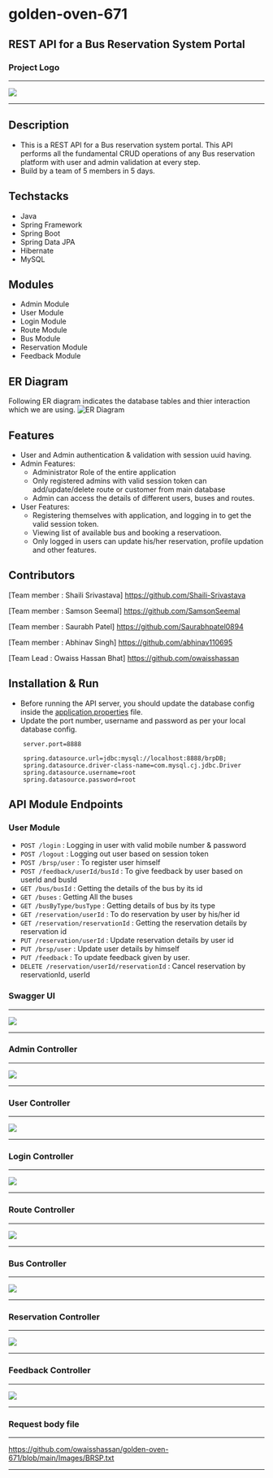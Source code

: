 # golden-oven-671



## REST API for a Bus Reservation System Portal

### Project Logo

---

<img src="https://github.com/owaisshassan/golden-oven-671/blob/main/Images/project_logo.jpg" style="max-width: 100%; display: inline-block;" data-target="animated-image.originalImage">

---

## Description


- This is a REST API for a Bus reservation system portal. This API performs all the fundamental CRUD operations of any Bus reservation platform with user and admin validation at every step.
- Build by a team of 5 members in 5 days.


 
## Techstacks

- Java
- Spring Framework
- Spring Boot
- Spring Data JPA
- Hibernate
- MySQL



## Modules

- Admin Module
- User Module
- Login Module
- Route Module
- Bus Module
- Reservation Module
- Feedback Module

## ER Diagram
Following ER diagram indicates the database tables and thier interaction which we are using.
![ER Diagram](https://user-images.githubusercontent.com/101388764/201461961-ebc6fe01-78ad-4668-b14c-46ce2993f972.png)



## Features

* User and Admin authentication & validation with session uuid having.
* Admin Features:
    * Administrator Role of the entire application
    * Only registered admins with valid session token can add/update/delete route or customer from main database
    * Admin can access the details of different users, buses and routes.
* User Features:
    * Registering themselves with application, and logging in to get the valid session token.
    * Viewing list of available bus and booking a reservatioon.
    * Only logged in users can update his/her reservation, profile updation and other features.




## Contributors
[Team member : Shaili Srivastava] https://github.com/Shaili-Srivastava

[Team member : Samson Seemal] https://github.com/SamsonSeemal

[Team member : Saurabh Patel] https://github.com/Saurabhpatel0894

[Team member : Abhinav Singh] https://github.com/abhinav110695

[Team Lead : Owaiss Hassan Bhat] https://github.com/owaisshassan

## Installation & Run

- Before running the API server, you should update the database config inside the [application.properties](https://github.com/owaisshassan/golden-oven-671/blob/main/src/main/resources/application.properties) file.
- Update the port number, username and password as per your local database config.

```
    server.port=8888

    spring.datasource.url=jdbc:mysql://localhost:8888/brpDB;
    spring.datasource.driver-class-name=com.mysql.cj.jdbc.Driver
    spring.datasource.username=root
    spring.datasource.password=root

```


## API Module Endpoints

### User Module



* `POST /login` : Logging in user with valid mobile number & password
* `POST /logout` : Logging out user based on session token
* `POST /brsp/user` : To register user himself
* `POST /feedback/userId/busId` : To give feedback by user based on userId and busId
* `GET /bus/busId` : Getting the details of the bus by its id
* `GET /buses` : Getting All the buses
* `GET /busByType/busType` : Getting details of bus by its type
* `GET /reservation/userId` :  To do reservation by user by his/her id
* `GET /reservation/reservationId` : Getting the reservation details by reservation id
* `PUT /reservation/userId` : Update reservation details by user id
* `PUT /brsp/user` : Update user details by himself
* `PUT /feedback` : To update feedback given by user.
* `DELETE /reservation/userId/reservationId` : Cancel reservation by reservationId, userId


### Swagger UI

---

<img src="https://github.com/owaisshassan/golden-oven-671/blob/main/Images/Swagger.jpeg" style="max-width: 100%; display: inline-block;" data-target="animated-image.originalImage">

---

### Admin Controller

---

<img src="https://github.com/owaisshassan/golden-oven-671/blob/main/Images/Admin_Controller.jpeg" style="max-width: 100%; display: inline-block;" data-target="animated-image.originalImage">

---


### User Controller

---

<img src="https://github.com/owaisshassan/golden-oven-671/blob/main/Images/User_Controller.jpeg" style="max-width: 100%; display: inline-block;" data-target="animated-image.originalImage">

---


### Login Controller

---

<img src="https://github.com/owaisshassan/golden-oven-671/blob/main/Images/Login_Controller.jpeg" style="max-width: 100%; display: inline-block;" data-target="animated-image.originalImage">

---

### Route Controller

---

<img src="https://github.com/owaisshassan/golden-oven-671/blob/main/Images/Route_Controller.jpeg" style="max-width: 100%; display: inline-block;" data-target="animated-image.originalImage">

---

### Bus Controller

---

<img src="https://github.com/owaisshassan/golden-oven-671/blob/main/Images/Bus_Controller.jpeg" style="max-width: 100%; display: inline-block;" data-target="animated-image.originalImage">

---

### Reservation Controller

---

<img src="https://github.com/owaisshassan/golden-oven-671/blob/main/Images/Reservation_Controller.jpeg" style="max-width: 100%; display: inline-block;" data-target="animated-image.originalImage">

---


### Feedback Controller

---

<img src="https://github.com/owaisshassan/golden-oven-671/blob/main/Images/Feedback_Controller.jpeg" style="max-width: 100%; display: inline-block;" data-target="animated-image.originalImage">

---  



### Request body file

---
https://github.com/owaisshassan/golden-oven-671/blob/main/Images/BRSP.txt


--- 

